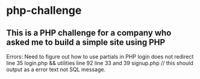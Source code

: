 # php-challenge


## This is a PHP challenge for a company who asked me to build a simple site using PHP

Errors:
Need to figure out how to use partials in PHP 
login does not redirect line 35 login.php && utilities line 92
line 33 and 39 signup.php // this should output as a error text not SQL message.
